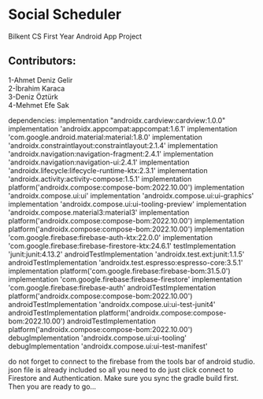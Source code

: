 # Social Scheduler
Bilkent CS First Year Android App Project

## Contributors:
1-Ahmet Deniz Gelir  
2-İbrahim Karaca  
3-Deniz Öztürk  
4-Mehmet Efe Sak  


dependencies:
    implementation "androidx.cardview:cardview:1.0.0"
    implementation 'androidx.appcompat:appcompat:1.6.1'
    implementation 'com.google.android.material:material:1.8.0'
    implementation 'androidx.constraintlayout:constraintlayout:2.1.4'
    implementation 'androidx.navigation:navigation-fragment:2.4.1'
    implementation 'androidx.navigation:navigation-ui:2.4.1'
    implementation 'androidx.lifecycle:lifecycle-runtime-ktx:2.3.1'
    implementation 'androidx.activity:activity-compose:1.5.1'
    implementation platform('androidx.compose:compose-bom:2022.10.00')
    implementation 'androidx.compose.ui:ui'
    implementation 'androidx.compose.ui:ui-graphics'
    implementation 'androidx.compose.ui:ui-tooling-preview'
    implementation 'androidx.compose.material3:material3'
    implementation platform('androidx.compose:compose-bom:2022.10.00')
    implementation platform('androidx.compose:compose-bom:2022.10.00')
    implementation 'com.google.firebase:firebase-auth-ktx:22.0.0'
    implementation 'com.google.firebase:firebase-firestore-ktx:24.6.1'
    testImplementation 'junit:junit:4.13.2'
    androidTestImplementation 'androidx.test.ext:junit:1.1.5'
    androidTestImplementation 'androidx.test.espresso:espresso-core:3.5.1'
    implementation platform('com.google.firebase:firebase-bom:31.5.0')
    implementation 'com.google.firebase:firebase-firestore'
    implementation 'com.google.firebase:firebase-auth'
    androidTestImplementation platform('androidx.compose:compose-bom:2022.10.00')
    androidTestImplementation 'androidx.compose.ui:ui-test-junit4'
    androidTestImplementation platform('androidx.compose:compose-bom:2022.10.00')
    androidTestImplementation platform('androidx.compose:compose-bom:2022.10.00')
    debugImplementation 'androidx.compose.ui:ui-tooling'
    debugImplementation 'androidx.compose.ui:ui-test-manifest'
    
    
do not forget to connect to the firebase from the tools bar of android studio.
json file is already included so all you need to do just click connect to Firestore and Authentication.
Make sure you sync the gradle build first. Then you are ready to go...

